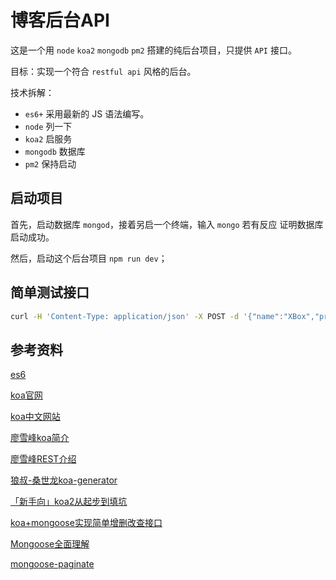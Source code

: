 # 博客后台API

这是一个用 `node` `koa2` `mongodb` `pm2` 搭建的纯后台项目，只提供 `API` 接口。

目标：实现一个符合 `restful api` 风格的后台。

技术拆解：

- `es6+` 采用最新的 JS 语法编写。
- `node` 列一下
- `koa2` 启服务
- `mongodb` 数据库
- `pm2` 保持启动

## 启动项目

首先，启动数据库 `mongod`，接着另启一个终端，输入 `mongo` 若有反应 证明数据库启动成功。

然后，启动这个后台项目 `npm run dev`；

## 简单测试接口

```sh
curl -H 'Content-Type: application/json' -X POST -d '{"name":"XBox","price":3999}' http://localhost:3000/api/products
```

## 参考资料

[es6](http://es6.ruanyifeng.com/)

[koa官网](https://koajs.com/)

[koa中文网站](https://koa.bootcss.com/)

[廖雪峰koa简介](https://www.liaoxuefeng.com/wiki/001434446689867b27157e896e74d51a89c25cc8b43bdb3000/001434501579966ab03decb0dd246e1a6799dd653a15e1b000)

[廖雪峰REST介绍](https://www.liaoxuefeng.com/wiki/001434446689867b27157e896e74d51a89c25cc8b43bdb3000/001473590199114b8523ba038dd4359a16ad0bbd3c8a1f2000)

[狼叔-桑世龙koa-generator](https://github.com/17koa/koa-generator/)

[「新手向」koa2从起步到填坑](https://www.jianshu.com/p/6b816c609669)

[koa+mongoose实现简单增删改查接口](https://www.cnblogs.com/junhua/p/7714572.html)

[Mongoose全面理解](https://www.cnblogs.com/jayruan/p/5123754.html)

[mongoose-paginate](https://github.com/edwardhotchkiss/mongoose-paginate)
